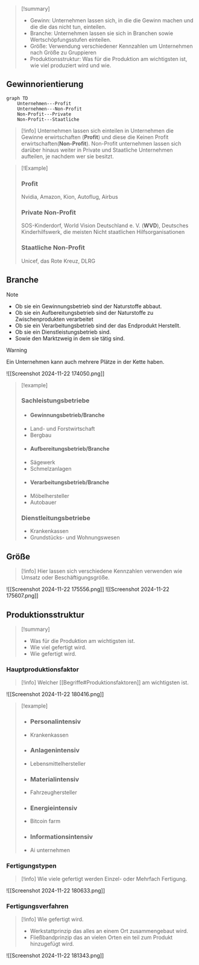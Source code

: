 >[!summary]
>- Gewinn: Unternehmen lassen sich, in die die Gewinn machen und die die das nicht tun, einteilen.
>- Branche: Unternehmen lassen sie sich in Branchen sowie Wertschöpfungsstufen einteilen.
>- Größe: Verwendung verschiedener Kennzahlen um Unternehmen nach Größe zu Gruppieren
>- Produktionsstruktur: Was für die Produktion am wichtigsten ist, wie viel produziert wird und wie.
## Gewinnorientierung

```mermaid
graph TD
    Unternehmen---Profit
    Unternehmen---Non-Profit
    Non-Profit---Private
    Non-Profit---Staatliche
```

>[!info]
>Unternehmen lassen sich einteilen in Unternehmen die Gewinne erwirtschaften (**Profit**) und diese die Keinen Profit erwirtschaften(**Non-Profit**).
>Non-Profit unternehmen lassen sich darüber hinaus weiter in Private und Staatliche Unternehmen aufteilen, je nachdem wer sie besitzt.

>[!Example]
>### Profit
>Nvidia, Amazon, Kion, Autoflug, Airbus
>### Private Non-Profit
>SOS-Kinderdorf, World Vision Deutschland e. V. (**WVD**), Deutsches Kinderhilfswerk, die meisten Nicht staatlichen Hilfsorganisationen
>### Staatliche Non-Profit
>Unicef, das Rote Kreuz, DLRG

## Branche

>[!note]
>- Ob sie ein Gewinnungsbetrieb sind der Naturstoffe abbaut.
>- Ob sie ein Aufbereitungsbetrieb sind der Naturstoffe zu Zwischenprodukten verarbeitet
>- Ob sie ein Verarbeitungsbetrieb sind der das Endprodukt Herstellt.
>- Ob sie ein Dienstleistungsbetrieb sind.
>- Sowie den Marktzweig in dem sie tätig sind.

>[!warning]
>Ein Unternehmen kann auch mehrere Plätze in der Kette haben.

![[Screenshot 2024-11-22 174050.png]]

>[!example]
>### Sachleistungsbetriebe
>- #### Gewinnungsbetrieb/Branche
>- Land- und Forstwirtschaft
>- Bergbau
>- #### Aufbereitungsbetrieb/Branche
>- Sägewerk
>- Schmelzanlagen
>- #### Verarbeitungsbetrieb/Branche
>- Möbelhersteller
>- Autobauer
>### Dienstleitungsbetriebe
>- Krankenkassen
>- Grundstücks- und Wohnungswesen


## Größe

>[!info]
>Hier lassen sich verschiedene Kennzahlen verwenden wie Umsatz oder Beschäftigungsgröße.

![[Screenshot 2024-11-22 175556.png]]
![[Screenshot 2024-11-22 175607.png]]

## Produktionsstruktur
>[!summary]
>- Was für die Produktion am wichtigsten ist.
>- Wie viel gefertigt wird.
>- Wie gefertigt wird.
### Hauptproduktionsfaktor

>[!info]
>Welcher [[Begriffe#Produktionsfaktoren]] am wichtigsten ist.

![[Screenshot 2024-11-22 180416.png]]

>[!example]
>- ### Personalintensiv
>- Krankenkassen
>- ### Anlagenintensiv
>- Lebensmittelhersteller
>- ### Materialintensiv
>- Fahrzeughersteller
>- ### Energieintensiv
>- Bitcoin farm
>- ### Informationsintensiv
>- Ai unternehmen
### Fertigungstypen

>[!info]
>Wie viele gefertigt werden Einzel- oder Mehrfach Fertigung. 

![[Screenshot 2024-11-22 180633.png]]
### Fertigungsverfahren

>[!info]
>Wie gefertigt wird.
>- Werkstattprinzip das alles an einem Ort zusammengebaut wird.
>- Fließbandprinzip das an vielen Orten ein teil zum Produkt hinzugefügt wird.

![[Screenshot 2024-11-22 181343.png]]